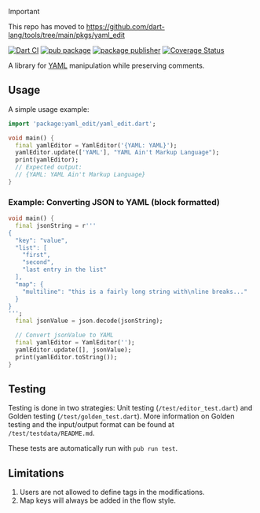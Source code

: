 > [!IMPORTANT]  
> This repo has moved to https://github.com/dart-lang/tools/tree/main/pkgs/yaml_edit

[![Dart CI](https://github.com/dart-lang/yaml_edit/actions/workflows/test-package.yml/badge.svg)](https://github.com/dart-lang/yaml_edit/actions/workflows/test-package.yml)
[![pub package](https://img.shields.io/pub/v/yaml_edit.svg)](https://pub.dev/packages/yaml_edit)
[![package publisher](https://img.shields.io/pub/publisher/yaml_edit.svg)](https://pub.dev/packages/yaml_edit/publisher)
[![Coverage Status](https://coveralls.io/repos/github/dart-lang/yaml_edit/badge.svg)](https://coveralls.io/github/dart-lang/yaml_edit)

A library for [YAML](https://yaml.org) manipulation while preserving comments.

## Usage

A simple usage example:

```dart
import 'package:yaml_edit/yaml_edit.dart';

void main() {
  final yamlEditor = YamlEditor('{YAML: YAML}');
  yamlEditor.update(['YAML'], "YAML Ain't Markup Language");
  print(yamlEditor);
  // Expected output:
  // {YAML: YAML Ain't Markup Language}
}
```

### Example: Converting JSON to YAML (block formatted)

```dart
void main() {
  final jsonString = r'''
{
  "key": "value",
  "list": [
    "first",
    "second",
    "last entry in the list"
  ],
  "map": {
    "multiline": "this is a fairly long string with\nline breaks..."
  }
}
''';
  final jsonValue = json.decode(jsonString);

  // Convert jsonValue to YAML
  final yamlEditor = YamlEditor('');
  yamlEditor.update([], jsonValue);
  print(yamlEditor.toString());
}
```

## Testing

Testing is done in two strategies: Unit testing (`/test/editor_test.dart`) and
Golden testing (`/test/golden_test.dart`). More information on Golden testing
and the input/output format can be found at `/test/testdata/README.md`.

These tests are automatically run with `pub run test`.

## Limitations

1. Users are not allowed to define tags in the modifications.
2. Map keys will always be added in the flow style.
